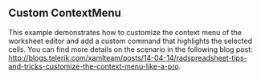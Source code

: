 ##  Custom ContextMenu 

This example demonstrates how to customize the context menu of the worksheet editor and add a custom command that highlights the selected cells. You can find more details on the scenario in the following blog post: http://blogs.telerik.com/xamlteam/posts/14-04-14/radspreadsheet-tips-and-tricks-customize-the-context-menu-like-a-pro.

[//]: <keywords: replace, inherit, modify,command,highlight>
